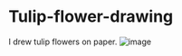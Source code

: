 # Tulip-flower-drawing
I drew tulip flowers on paper. 
![image](https://github.com/aditir360/Tulip-flower-drawing/assets/71522856/59b3194a-0e37-4ad9-a804-f58111b92e9a)
